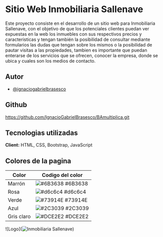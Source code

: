 # Sitio Web Inmobiliaria Sallenave

Este proyecto consiste en el desarrollo de un sitio web para Inmobiliaria Sallenave, con el objetivo de que los potenciales clientes puedan ver expuestas en la web los inmuebles con sus respectivos precios y caracteristicas y tengan también la posibilidad de consultar mediante formularios las dudas que tengan sobre los mismos o la posibilidad de pautar visitas a las propiedades, tambien es importante que puedan enterarse de los servicios que se ofrecen, conocer la empresa, donde se ubica y cuales son los medios de contacto.

## Autor

- [@ignaciogabrielbrasesco](https://www.linkedin.com/in/ignacio-gabriel-brasesco/)

## Github

https://github.com/IgnacioGabrielBrasesco/BAmultiplica.git

## Tecnologias utilizadas

**Client:** HTML, CSS, Bootstrap, JavaScript

## Colores de la pagina

| Color      | Codigo del color                                                 |
| ---------- | ---------------------------------------------------------------- |
| Marrón     | ![#6B3638](https://via.placeholder.com/10/6B3638?text=+) #6B3638 |
| Rosa       | ![#d6c6c4](https://via.placeholder.com/10/d6c6c4?text=+) #d6c6c4 |
| Verde      | ![#73914E](https://via.placeholder.com/10/73914E?text=+) #73914E |
| Azul       | ![#2C3039](https://via.placeholder.com/10/2C3039?text=+) #2C3039 |
| Gris claro | ![#DCE2E2](https://via.placeholder.com/10/DCE2E2?text=+) #DCE2E2 |

![Logo](<img
          src="img/SallenaveInmobiliariaLogotipo.png"
          class="imgLogoNavbar buttonNavbar"
          alt="Inmobiliaria Sallenave"
        />)
